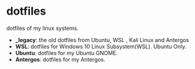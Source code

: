 # dotfiles

dotfiles of my linux systems.

- **_legacy**: the old dotfiles from Ubuntu, WSL , Kali Linux and Antergos
- **WSL**: dotfiles for Windows 10 Linux Subsystem(WSL). Ubuntu Only.
- **Ubuntu**: dotfiles for my Ubuntu GNOME.
- **Antergos**: dotfiles for my Antergos.
